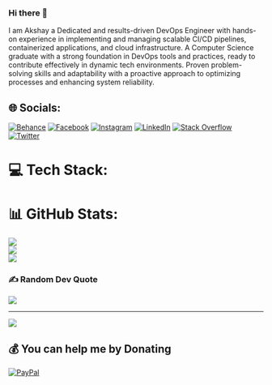 ### Hi there 👋
   I am Akshay a Dedicated and results-driven DevOps Engineer with hands-on experience in implementing and managing scalable CI/CD pipelines, containerized applications, and cloud infrastructure. A Computer Science graduate with a strong foundation in DevOps tools and practices, ready to contribute effectively in dynamic tech environments. Proven problem-solving skills and adaptability with a proactive approach to optimizing processes and enhancing system reliability.



## 🌐 Socials:
[![Behance](https://img.shields.io/badge/Behance-1769ff?logo=behance&logoColor=white)](https://behance.net/https://www.behance.net/collection/200066511/aksxy) [![Facebook](https://img.shields.io/badge/Facebook-%231877F2.svg?logo=Facebook&logoColor=white)](https://facebook.com/https://www.facebook.com/akshay.mule.7146) [![Instagram](https://img.shields.io/badge/Instagram-%23E4405F.svg?logo=Instagram&logoColor=white)](https://instagram.com/https://www.instagram.com/aksxy__/) [![LinkedIn](https://img.shields.io/badge/LinkedIn-%230077B5.svg?logo=linkedin&logoColor=white)](https://linkedin.com/in/https://www.linkedin.com/in/akshay-mule-287811218/) [![Stack Overflow](https://img.shields.io/badge/-Stackoverflow-FE7A16?logo=stack-overflow&logoColor=white)](https://stackoverflow.com/users/https://stackoverflow.com/users/17531907/aksxy) [![Twitter](https://img.shields.io/badge/Twitter-%231DA1F2.svg?logo=Twitter&logoColor=white)](https://twitter.com/https://twitter.com/Aksxy__) 


# 💻 Tech Stack:

# 📊 GitHub Stats:
![](https://github-readme-stats.vercel.app/api?username=aksxy&theme=dark&hide_border=false&include_all_commits=false&count_private=false)<br/>
![](https://github-readme-streak-stats.herokuapp.com/?user=aksxy&theme=dark&hide_border=false)<br/>
![](https://github-readme-stats.vercel.app/api/top-langs/?username=aksxy&theme=dark&hide_border=false&include_all_commits=false&count_private=false&layout=compact)



### ✍️ Random Dev Quote
![](https://quotes-github-readme.vercel.app/api?type=horizontal&theme=radical)

---
[![](https://visitcount.itsvg.in/api?id=aksxy&icon=0&color=0)](https://visitcount.itsvg.in)

  ## 💰 You can help me by Donating
  [![PayPal](https://img.shields.io/badge/PayPal-00457C?style=for-the-badge&logo=paypal&logoColor=white)](https://paypal.me/Aksxy) 

  
<!-- Proudly created with GPRM ( https://gprm.itsvg.in ) -->
